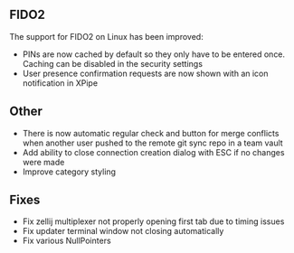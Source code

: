 ## FIDO2

The support for FIDO2 on Linux has been improved:
- PINs are now cached by default so they only have to be entered once. Caching can be disabled in the security settings
- User presence confirmation requests are now shown with an icon notification in XPipe

## Other

- There is now automatic regular check and button for merge conflicts when
  another user pushed to the remote git sync repo in a team vault
- Add ability to close connection creation dialog with ESC if no changes were made
- Improve category styling

## Fixes

- Fix zellij multiplexer not properly opening first tab due to timing issues
- Fix updater terminal window not closing automatically
- Fix various NullPointers
